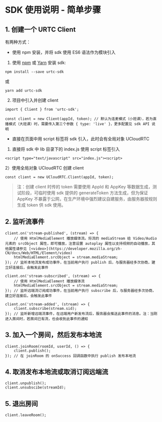 # SDK 使用说明 - 简单步骤

## 1. 创建一个 URTC Client

有两种方式：

- 使用 npm 安装，并将 sdk 使用 ES6 语法作为模块引入

1) 使用 [npm](https://www.npmjs.com/) 或 [Yarn](https://yarnpkg.com/) 安装 sdk:

```
npm install --save urtc-sdk
```

或

```
yarn add urtc-sdk
```

2) 项目中引入并创建 client

```
import { Client } from 'urtc-sdk';

const client = new Client(appId, token); // 默认为连麦模式（小班课），若为直播模式（大班课）时，需要传入第三个参数 { type: 'live' }，更多配置见 sdk API 说明
```

- 直接在页面中用 script 标签将 sdk 引入，此时会有全局对象 UCloudRTC

1) 直接将 sdk 中 lib 目录下的 index.js 使用 script 标签引入

```
<script type="text/javascript" src="index.js"><script>
```


2）使用全局对象 UCloudRTC 创建 client

```
const client = new UCloudRTC.Client(appId, token);
```

> 注：创建 client 时传的 token 需要使用 AppId 和 AppKey 等数据生成，测试阶段，可临时使用 sdk 提供的 generateToken 方法生成，但为保证 AppKey 不暴露于公网，在生产环境中强烈建议自建服务，由服务器按规则生成 token 供 sdk 使用。

## 2. 监听流事件

```
client.on('stream-published', (stream) => {
    // 使用 HtmlMediaElement 播放媒体流。将流的 mediaStream 给 Video/Audio 元素的 srcObject 属性，即可播放，注意设置 autoplay 属性以支持视频的自动播放，其他属性请参见 [<video>](https://developer.mozilla.org/zh-CN/docs/Web/HTML/Element/video)
    htmlMediaElement.srcObject = stream.mediaStream;
}); // 监听本地流发布成功事件，在当前用户执行 publish 后，与服务器经多次协商，建立好连接后，会触发此事件

client.on('stream-subscribed', (stream) => {
    // 使用 HtmlMediaElement 播放媒体流
    htmlMediaElement.srcObject = stream.mediaStream;
}); // 监听远端流订阅成功事件，在当前用户执行 subscribe 后，与服务器经多次协商，建立好连接后，会触发此事件

client.on('stream-added', (stream) => {
    client.subscribe(stream.sid);
}); // 监听新增远端流事件，在远端用户新发布流后，服务器会推送此事件的消息。注：当刚进入房间时，若房间已有流，也会收到此事件的通知
```

## 3. 加入一个房间，然后发布本地流

```
client.joinRoom(roomId, userId, () => {
    client.publish();
}); // 在 joinRoom 的 onSuccess 回调函数中执行 publish 发布本地流
```

## 4. 取消发布本地流或取消订阅远端流

```
client.unpublish();
client.unsubscibe(streamId);
```

## 5. 退出房间

```
client.leaveRoom();
```
